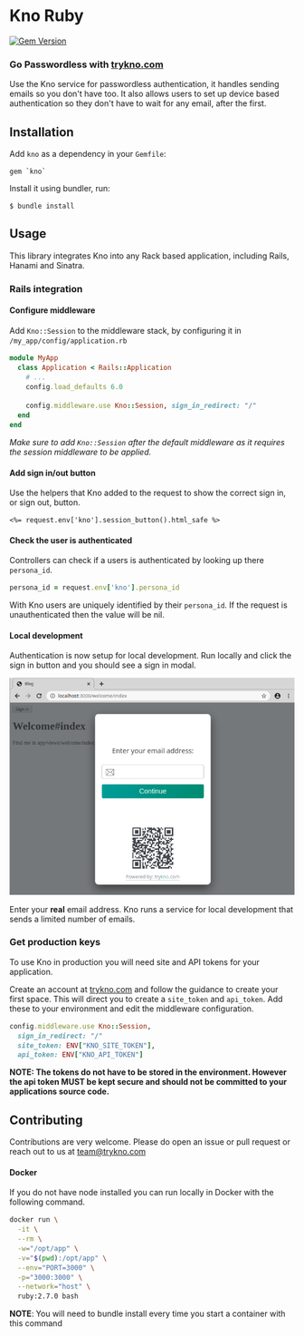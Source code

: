 # Kno Ruby

[![Gem Version](https://badge.fury.io/rb/kno.svg)](https://badge.fury.io/rb/kno)

### Go Passwordless with [trykno.com](https://trykno.com)

Use the Kno service for passwordless authentication, it handles sending emails so you don't have too.
It also allows users to set up device based authentication so they don't have to wait for any email, after the first.

## Installation

Add `kno` as a dependency in your `Gemfile`:

```
gem `kno`
```

Install it using bundler, run:

```
$ bundle install
```

## Usage

This library integrates Kno into any Rack based application, including Rails, Hanami and Sinatra.

<!-- - [Rails](#rails-integration)
- [Sinatra](#sinatra-integration) -->

### Rails integration

<!-- See [MyRailsApp](examples/my_rails_app) -->

#### Configure middleware

Add `Kno::Session` to the middleware stack, by configuring it in `/my_app/config/application.rb`

```ruby
module MyApp
  class Application < Rails::Application
    # ...
    config.load_defaults 6.0

    config.middleware.use Kno::Session, sign_in_redirect: "/"
  end
end
```

_Make sure to add `Kno::Session` after the default middleware as it requires the session middleware to be applied._

#### Add sign in/out button

Use the helpers that Kno added to the request to show the correct sign in, or sign out, button.

```erb
<%= request.env['kno'].session_button().html_safe %>
```

#### Check the user is authenticated

Controllers can check if a users is authenticated by looking up there `persona_id`.

```rb
persona_id = request.env['kno'].persona_id
```

With Kno users are uniquely identified by their `persona_id`.
If the request is unauthenticated then the value will be nil.

#### Local development

Authentication is now setup for local development.
Run locally and click the sign in button and you should see a sign in modal.

![Local development screenshot](assets/images/screenshot.png)

Enter your **real** email address. Kno runs a service for local development that sends a limited number of emails.

### Get production keys

To use Kno in production you will need site and API tokens for your application.

Create an account at [trykno.com](https://trykno.com) and follow the guidance to create your first space.
This will direct you to create a `site_token` and `api_token`.
Add these to your environment and edit the middleware configuration.

```ruby
config.middleware.use Kno::Session,
  sign_in_redirect: "/"
  site_token: ENV["KNO_SITE_TOKEN"],
  api_token: ENV["KNO_API_TOKEN"]
```

**NOTE: The tokens do not have to be stored in the environment.
However the api token MUST be kept secure and should not be committed to your applications source code.**

## Contributing

Contributions are very welcome. Please do open an issue or pull request or reach out to us at [team@trykno.com](mailto:team@trykno.com)

#### Docker

If you do not have node installed you can run locally in Docker with the following command.

```bash
docker run \
  -it \
  --rm \
  -w="/opt/app" \
  -v="$(pwd):/opt/app" \
  --env="PORT=3000" \
  -p="3000:3000" \
  --network="host" \
  ruby:2.7.0 bash
```

**NOTE**: You will need to bundle install every time you start a container with this command
